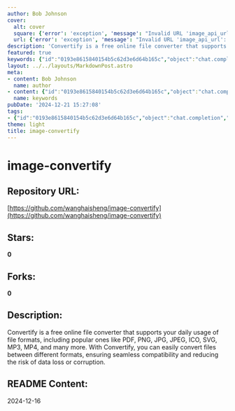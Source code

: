 ```yaml
---
author: Bob Johnson
cover:
  alt: cover
  square: {'error': 'exception', 'message': "Invalid URL 'image_api_url': No scheme supplied. Perhaps you meant https://image_api_url?"}
  url: {'error': 'exception', 'message': "Invalid URL 'image_api_url': No scheme supplied. Perhaps you meant https://image_api_url?"}
description: 'Convertify is a free online file converter that supports your daily usage of file formats, including popular ones like PDF, PNG, JPG, JPEG, ICO, SVG, MP3, MP4, and many more. With Convertify, you can easily convert files between different formats, ensuring seamless compatibility and reducing the risk of data loss or corruption.'
featured: true
keywords: {"id":"0193e8615840154b5c62d3e6d64b165c","object":"chat.completion","created":1734770513,"model":"Qwen/Qwen2.5-7B-Instruct","choices":[{"index":0,"message":{"role":"assistant","content":"### Keywords:\n- image-convertify\n- free online file converter\n- file formats\n- PDF\n- PNG\n- JPG\n- JPEG\n- ICO\n- SVG\n- MP3\n- MP4\n- seamless compatibility\n- data loss\n- corruption\n\n### Tags:\n- File Conversion\n- Online Tools\n- Free Software\n- Format Support\n- PDF Conversion\n- Image Formats\n- Audio Formats\n- Seamless Integration\n- Data Security"},"finish_reason":"stop"}],"usage":{"prompt_tokens":123,"completion_tokens":94,"total_tokens":217},"system_fingerprint":""}
layout: ../../layouts/MarkdownPost.astro
meta:
- content: Bob Johnson
  name: author
- content: {"id":"0193e8615840154b5c62d3e6d64b165c","object":"chat.completion","created":1734770513,"model":"Qwen/Qwen2.5-7B-Instruct","choices":[{"index":0,"message":{"role":"assistant","content":"### Keywords:\n- image-convertify\n- free online file converter\n- file formats\n- PDF\n- PNG\n- JPG\n- JPEG\n- ICO\n- SVG\n- MP3\n- MP4\n- seamless compatibility\n- data loss\n- corruption\n\n### Tags:\n- File Conversion\n- Online Tools\n- Free Software\n- Format Support\n- PDF Conversion\n- Image Formats\n- Audio Formats\n- Seamless Integration\n- Data Security"},"finish_reason":"stop"}],"usage":{"prompt_tokens":123,"completion_tokens":94,"total_tokens":217},"system_fingerprint":""}
  name: keywords
pubDate: '2024-12-21 15:27:08'
tags:
- {"id":"0193e8615840154b5c62d3e6d64b165c","object":"chat.completion","created":1734770513,"model":"Qwen/Qwen2.5-7B-Instruct","choices":[{"index":0,"message":{"role":"assistant","content":"### Keywords:\n- image-convertify\n- free online file converter\n- file formats\n- PDF\n- PNG\n- JPG\n- JPEG\n- ICO\n- SVG\n- MP3\n- MP4\n- seamless compatibility\n- data loss\n- corruption\n\n### Tags:\n- File Conversion\n- Online Tools\n- Free Software\n- Format Support\n- PDF Conversion\n- Image Formats\n- Audio Formats\n- Seamless Integration\n- Data Security"},"finish_reason":"stop"}],"usage":{"prompt_tokens":123,"completion_tokens":94,"total_tokens":217},"system_fingerprint":""}
theme: light
title: image-convertify
---
```


# image-convertify

## Repository URL: 
[https://github.com/wanghaisheng/image-convertify](https://github.com/wanghaisheng/image-convertify)

## Stars: 
**0**

## Forks: 
**0**

## Description: 
Convertify is a free online file converter that supports your daily usage of file formats, including popular ones like PDF, PNG, JPG, JPEG, ICO, SVG, MP3, MP4, and many more. With Convertify, you can easily convert files between different formats, ensuring seamless compatibility and reducing the risk of data loss or corruption.

## README Content: 
2024-12-16

